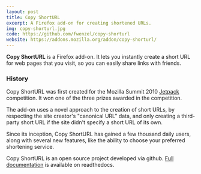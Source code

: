```yaml
---
layout: post
title: Copy ShortURL
excerpt: A Firefox add-on for creating shortened URLs.
img: copy-shorturl.jpg
code: https://github.com/fwenzel/copy-shorturl
website: https://addons.mozilla.org/addon/copy-shorturl/
---
```


**Copy ShortURL** is a Firefox add-on. It lets you instantly create a short URL for web pages that you visit, so you can easily share links with friends.

### History

Copy ShortURL was first created for the Mozilla Summit 2010 [Jetpack](https://addons.mozilla.org/en-US/developers/docs/sdk/latest/) competition. It won one of the three prizes awarded in the competition.

The add-on uses a novel approach to the creation of short URLs, by respecting the site creator's "canonical URL" data, and only creating a third-party short URL if the site didn't specify a short URL of its own.

Since its inception, Copy ShortURL has gained a few thousand daily users, along with several new features, like the ability to choose your preferred shortening service.

Copy ShortURL is an open source project developed via github. [Full documentation](http://copy-shorturl.rtfd.org/) is available on readthedocs.
